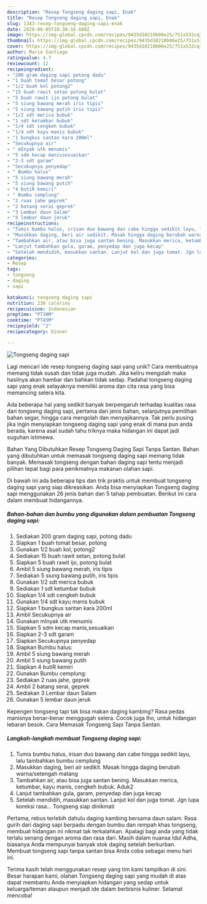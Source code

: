 ```yaml
---
description: "Resep Tongseng daging sapi, Enak"
title: "Resep Tongseng daging sapi, Enak"
slug: 1343-resep-tongseng-daging-sapi-enak
date: 2020-06-05T18:30:16.688Z
image: https://img-global.cpcdn.com/recipes/9435d10210b06e25/751x532cq70/tongseng-daging-sapi-foto-resep-utama.jpg
thumbnail: https://img-global.cpcdn.com/recipes/9435d10210b06e25/751x532cq70/tongseng-daging-sapi-foto-resep-utama.jpg
cover: https://img-global.cpcdn.com/recipes/9435d10210b06e25/751x532cq70/tongseng-daging-sapi-foto-resep-utama.jpg
author: Marie Santiago
ratingvalue: 4.7
reviewcount: 12
recipeingredient:
- "200 gram daging sapi potong dadu"
- "1 buah tomat besar potong"
- "1/2 buah kol potong2"
- "15 buah rawit setan potong bulat"
- "5 buah rawit ijo potong bulat"
- "5 siung bawang merah iris tipis"
- "5 siung bawang putih iris tipis"
- "1/2 sdt merica bubuk"
- "1 sdt ketumbar bubuk"
- "1/4 sdt cengkeh bubuk"
- "1/4 sdt kayu manis bubuk"
- "1 bungkus santan kara 200ml"
- "Secukupnya air"
- " mInyak utk menumis"
- "5 sdm kecap manissesuaikan"
- "2-3 sdt garam"
- "Secukupnya penyedap"
- " Bumbu halus"
- "5 siung bawang merah"
- "5 siung bawang putih"
- "4 butiR kemiri"
- " Bumbu cemplung"
- "2 ruas jahe geprek"
- "2 batang serai geprek"
- "3 Lembar daun Salam"
- "5 lembar daun jeruk"
recipeinstructions:
- "Tumis bumbu halus, irisan duo bawang dan cabe hingga sedikit layu, lalu tambahkan bumbu cemplung"
- "Masukkan daging, beri air sedikit. Masak hingga daging berubah warna/setengah matang"
- "Tambahkan air, atau bisa juga santan bening. Masukkan merica, ketumbar, kayu manis, cengkeh bubuk. Aduk2"
- "Lanjut tambahkan gula, garam, penyedap dan juga kecap"
- "Setelah mendidih, masukkan santan. Lanjut kol dan juga tomat. Jgn lupa koreksi rasa... Tongseng siap dinikmati"
categories:
- Resep
tags:
- tongseng
- daging
- sapi

katakunci: tongseng daging sapi 
nutrition: 230 calories
recipecuisine: Indonesian
preptime: "PT30M"
cooktime: "PT45M"
recipeyield: "2"
recipecategory: Dinner

---
```



![Tongseng daging sapi](https://img-global.cpcdn.com/recipes/9435d10210b06e25/751x532cq70/tongseng-daging-sapi-foto-resep-utama.jpg)

Lagi mencari ide resep tongseng daging sapi yang unik? Cara membuatnya memang tidak susah dan tidak juga mudah. Jika keliru mengolah maka hasilnya akan hambar dan bahkan tidak sedap. Padahal tongseng daging sapi yang enak selayaknya memiliki aroma dan cita rasa yang bisa memancing selera kita.

Ada beberapa hal yang sedikit banyak berpengaruh terhadap kualitas rasa dari tongseng daging sapi, pertama dari jenis bahan, selanjutnya pemilihan bahan segar, hingga cara mengolah dan menyajikannya. Tak perlu pusing jika ingin menyiapkan tongseng daging sapi yang enak di mana pun anda berada, karena asal sudah tahu triknya maka hidangan ini dapat jadi suguhan istimewa.

Bahan Yang Dibutuhkan Resep Tongseng Daging Sapi Tanpa Santan. Bahan yang dibutuhkan untuk memasak tongseng daging sapi memang tidak banyak. Memasak tongseng dengan bahan daging sapi tentu menjadi pilihan tepat bagi para penikmatnya makanan olahan sapi.


Di bawah ini ada beberapa tips dan trik praktis untuk membuat tongseng daging sapi yang siap dikreasikan. Anda bisa menyiapkan Tongseng daging sapi menggunakan 26 jenis bahan dan 5 tahap pembuatan. Berikut ini cara dalam membuat hidangannya.

<!--inarticleads1-->

##### Bahan-bahan dan bumbu yang digunakan dalam pembuatan Tongseng daging sapi:

1. Sediakan 200 gram daging sapi, potong dadu
1. Siapkan 1 buah tomat besar, potong
1. Gunakan 1/2 buah kol, potong2
1. Sediakan 15 buah rawit setan, potong bulat
1. Siapkan 5 buah rawit ijo, potong bulat
1. Ambil 5 siung bawang merah, iris tipis
1. Sediakan 5 siung bawang putih, iris tipis
1. Gunakan 1/2 sdt merica bubuk
1. Sediakan 1 sdt ketumbar bubuk
1. Siapkan 1/4 sdt cengkeh bubuk
1. Gunakan 1/4 sdt kayu manis bubuk
1. Siapkan 1 bungkus santan kara 200ml
1. Ambil Secukupnya air
1. Gunakan  mInyak utk menumis
1. Siapkan 5 sdm kecap manis,sesuaikan
1. Siapkan 2-3 sdt garam
1. Siapkan Secukupnya penyedap
1. Siapkan  Bumbu halus:
1. Ambil 5 siung bawang merah
1. Ambil 5 siung bawang putih
1. Siapkan 4 butiR kemiri
1. Gunakan  Bumbu cemplung:
1. Sediakan 2 ruas jahe, geprek
1. Ambil 2 batang serai, geprek
1. Sediakan 3 Lembar daun Salam
1. Gunakan 5 lembar daun jeruk


Kepengen tongseng tapi tak bisa makan daging kambing? Rasa pedas manisnya benar-benar menggugah selera. Cocok juga lho, untuk hidangan lebaran besok. Cara Memasak Tongseng Sapi Tanpa Santan. 

<!--inarticleads2-->

##### Langkah-langkah membuat Tongseng daging sapi:

1. Tumis bumbu halus, irisan duo bawang dan cabe hingga sedikit layu, lalu tambahkan bumbu cemplung
1. Masukkan daging, beri air sedikit. Masak hingga daging berubah warna/setengah matang
1. Tambahkan air, atau bisa juga santan bening. Masukkan merica, ketumbar, kayu manis, cengkeh bubuk. Aduk2
1. Lanjut tambahkan gula, garam, penyedap dan juga kecap
1. Setelah mendidih, masukkan santan. Lanjut kol dan juga tomat. Jgn lupa koreksi rasa... Tongseng siap dinikmati


Pertama, rebus terlebih dahulu daging kambing bersama daun salam. Rasa gurih dari daging sapi berpadu dengan bumbu dan rempah khas tongseng, membuat hidangan ini nikmat tak terkalahkan. Apalagi bagi anda yang tidak terlalu senang dengan aroma dan rasa dari. Masih dalam nuansa Idul Adha, biasanya Anda mempunyai banyak stok daging setelah berkurban. Membuat tongseng sapi tanpa santan bisa Anda coba sebagai menu hari ini. 

Terima kasih telah menggunakan resep yang tim kami tampilkan di sini. Besar harapan kami, olahan Tongseng daging sapi yang mudah di atas dapat membantu Anda menyiapkan hidangan yang sedap untuk keluarga/teman ataupun menjadi ide dalam berbisnis kuliner. Selamat mencoba!
